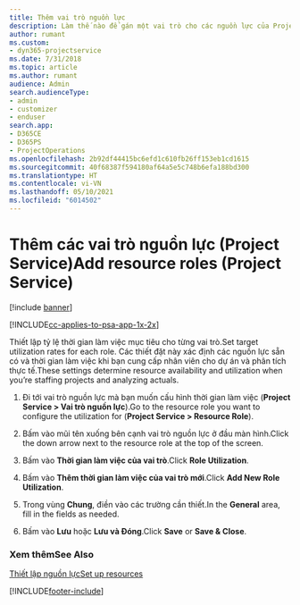 ```yaml
---
title: Thêm vai trò nguồn lực
description: Làm thế nào để gán một vai trò cho các nguồn lực của Project Service
author: rumant
ms.custom:
- dyn365-projectservice
ms.date: 7/31/2018
ms.topic: article
ms.author: rumant
audience: Admin
search.audienceType:
- admin
- customizer
- enduser
search.app:
- D365CE
- D365PS
- ProjectOperations
ms.openlocfilehash: 2b92df44415bc6efd1c610fb26ff153eb1cd1615
ms.sourcegitcommit: 40f68387f594180af64a5e5c748b6efa188bd300
ms.translationtype: HT
ms.contentlocale: vi-VN
ms.lasthandoff: 05/10/2021
ms.locfileid: "6014502"
---
```

# <a name="add-resource-roles-project-service"></a><span data-ttu-id="bcf40-103">Thêm các vai trò nguồn lực (Project Service)</span><span class="sxs-lookup"><span data-stu-id="bcf40-103">Add resource roles (Project Service)</span></span>

[!include [banner](../includes/psa-now-project-operations.md)]

[!INCLUDE[cc-applies-to-psa-app-1x-2x](../includes/cc-applies-to-psa-app-1x-2x.md)]

<span data-ttu-id="bcf40-104">Thiết lập tỷ lệ thời gian làm việc mục tiêu cho từng vai trò.</span><span class="sxs-lookup"><span data-stu-id="bcf40-104">Set target utilization rates for each role.</span></span> <span data-ttu-id="bcf40-105">Các thiết đặt này xác định các nguồn lực sẵn có và thời gian làm việc khi bạn cung cấp nhân viên cho dự án và phân tích thực tế.</span><span class="sxs-lookup"><span data-stu-id="bcf40-105">These settings determine resource availability and utilization when you’re staffing projects and analyzing actuals.</span></span>  
  
1.  <span data-ttu-id="bcf40-106">Đi tới vai trò nguồn lực mà bạn muốn cấu hình thời gian làm việc (**Project Service > Vai trò nguồn lực**).</span><span class="sxs-lookup"><span data-stu-id="bcf40-106">Go to the resource role you want to configure the utilization for (**Project Service > Resource Role**).</span></span>  
  
2.  <span data-ttu-id="bcf40-107">Bấm vào mũi tên xuống bên cạnh vai trò nguồn lực ở đầu màn hình.</span><span class="sxs-lookup"><span data-stu-id="bcf40-107">Click the down arrow next to the resource role at the top of the screen.</span></span>  
  
3.  <span data-ttu-id="bcf40-108">Bấm vào **Thời gian làm việc của vai trò**.</span><span class="sxs-lookup"><span data-stu-id="bcf40-108">Click **Role Utilization**.</span></span>  
  
4.  <span data-ttu-id="bcf40-109">Bấm vào **Thêm thời gian làm việc của vai trò mới**.</span><span class="sxs-lookup"><span data-stu-id="bcf40-109">Click **Add New Role Utilization**.</span></span>  
  
5.  <span data-ttu-id="bcf40-110">Trong vùng **Chung**, điền vào các trường cần thiết.</span><span class="sxs-lookup"><span data-stu-id="bcf40-110">In the **General** area, fill in the fields as needed.</span></span>  
  
6.  <span data-ttu-id="bcf40-111">Bấm vào **Lưu** hoặc **Lưu và Đóng**.</span><span class="sxs-lookup"><span data-stu-id="bcf40-111">Click **Save** or **Save & Close**.</span></span>  
  
### <a name="see-also"></a><span data-ttu-id="bcf40-112">Xem thêm</span><span class="sxs-lookup"><span data-stu-id="bcf40-112">See Also</span></span>  
 [<span data-ttu-id="bcf40-113">Thiết lập nguồn lực</span><span class="sxs-lookup"><span data-stu-id="bcf40-113">Set up resources</span></span>](../psa/set-up-resources.md)


[!INCLUDE[footer-include](../includes/footer-banner.md)]